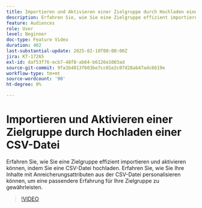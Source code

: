 ```yaml
---
title: Importieren und Aktivieren einer Zielgruppe durch Hochladen einer CSV-Datei
description: Erfahren Sie, wie Sie eine Zielgruppe effizient importieren und aktivieren können, indem Sie eine CSV-Datei in AJO hochladen. Erfahren Sie, wie Sie Ihre Inhalte mit Anreicherungsattributen aus der CSV-Datei personalisieren können, um eine passendere Erfahrung für Ihre Zielgruppe zu gewährleisten.
feature: Audiences
role: User
level: Beginner
doc-type: Feature Video
duration: 402
last-substantial-update: 2025-02-10T00:00:00Z
jira: KT-17265
exl-id: daf53f76-ecb7-48f8-ab64-b6126e1003ad
source-git-commit: 9fa3b4013f603be7cc01e2c07d28ab47adc6619e
workflow-type: tm+mt
source-wordcount: '90'
ht-degree: 0%

---
```


# Importieren und Aktivieren einer Zielgruppe durch Hochladen einer CSV-Datei

Erfahren Sie, wie Sie eine Zielgruppe effizient importieren und aktivieren können, indem Sie eine CSV-Datei hochladen. Erfahren Sie, wie Sie Ihre Inhalte mit Anreicherungsattributen aus der CSV-Datei personalisieren können, um eine passendere Erfahrung für Ihre Zielgruppe zu gewährleisten.

>[!VIDEO](https://video.tv.adobe.com/v/3444298/?learn=on&enablevpops)
